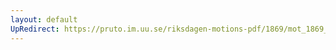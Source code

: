 ```yaml
---
layout: default
UpRedirect: https://pruto.im.uu.se/riksdagen-motions-pdf/1869/mot_1869__ak__80/mot_1869__ak__80-001.pdf
---
```

